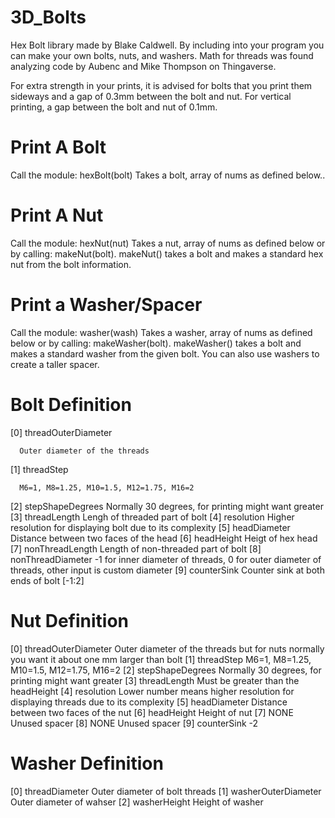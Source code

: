 # 3D_Bolts
Hex Bolt library made by Blake Caldwell. By including into your program you can make your own bolts, nuts, and washers.
Math for threads was found analyzing code by Aubenc and Mike Thompson on Thingaverse.

For extra strength in your prints, it is advised for bolts that you print them sideways and a gap of 0.3mm between the bolt and nut.
For vertical printing, a gap between the bolt and nut of 0.1mm.

# Print A Bolt
Call the module: hexBolt(bolt)
    Takes a bolt, array of nums as defined below..
    
# Print A Nut
Call the module: hexNut(nut)
    Takes a nut, array of nums as defined below or by calling: makeNut(bolt). makeNut() takes a bolt and makes a standard hex nut from the bolt information.
    
# Print a Washer/Spacer
Call the module: washer(wash)
    Takes a washer, array of nums as defined below or by calling: makeWasher(bolt). makeWasher() takes a bolt and makes a standard washer from the given bolt. You can also use washers to create a taller spacer.

# Bolt Definition

[0] threadOuterDiameter

      Outer diameter of the threads
      
[1] threadStep

      M6=1, M8=1.25, M10=1.5, M12=1.75, M16=2
      
[2] stepShapeDegrees
      Normally 30 degrees, for printing might want greater
[3] threadLength
      Lengh of threaded part of bolt
[4] resolution
      Higher resolution for displaying bolt due to its complexity
[5] headDiameter
      Distance between two faces of the head
[6] headHeight
      Heigt of hex head
[7] nonThreadLength
      Length of non-threaded part of bolt
[8] nonThreadDiameter
      -1 for inner diameter of threads, 0 for outer diameter of threads, other input is custom diameter
[9] counterSink
      Counter sink at both ends of bolt [-1:2]
     
# Nut Definition

[0] threadOuterDiameter
      Outer diameter of the threads but for nuts normally you want it about one mm larger than bolt
[1] threadStep
      M6=1, M8=1.25, M10=1.5, M12=1.75, M16=2
[2] stepShapeDegrees
      Normally 30 degrees, for printing might want greater
[3] threadLength
      Must be greater than the headHeight
[4] resolution
      Lower number means higher resolution for displaying threads due to its complexity
[5] headDiameter
      Distance between two faces of the nut
[6] headHeight
      Height of nut
[7] NONE
      Unused spacer
[8] NONE
      Unused spacer
[9] counterSink
      -2
      
# Washer Definition

[0] threadDiameter
      Outer diameter of bolt threads
[1] washerOuterDiameter
      Outer diameter of wahser
[2] washerHeight
      Height of washer
